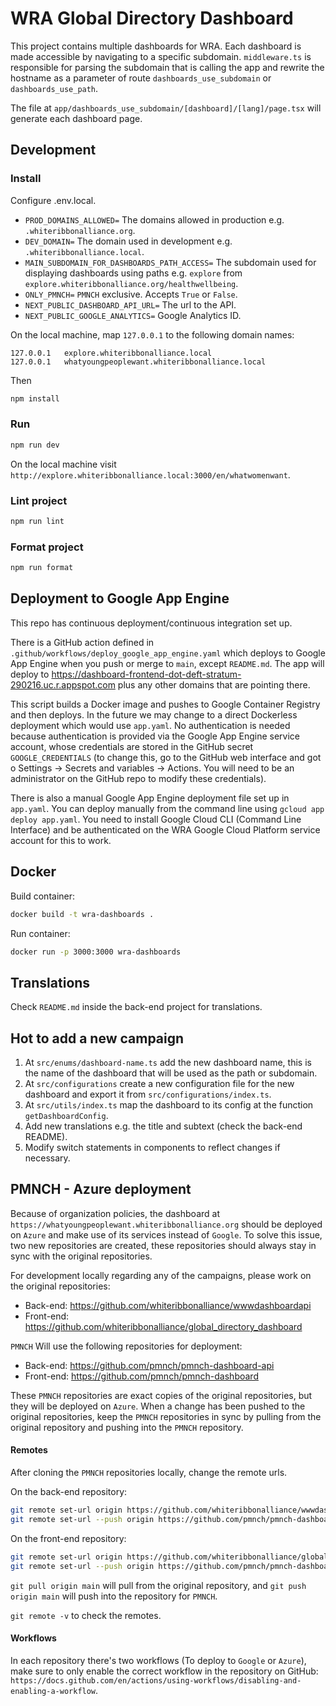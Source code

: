 # WRA Global Directory Dashboard

This project contains multiple dashboards for WRA. Each dashboard is made accessible by navigating to a specific
subdomain. `middleware.ts` is responsible for parsing the subdomain that is calling the app and rewrite the hostname
as a parameter of route `dashboards_use_subdomain` or `dashboards_use_path`.

The file at `app/dashboards_use_subdomain/[dashboard]/[lang]/page.tsx` will generate each dashboard page.

## Development

### Install

Configure .env.local.

- `PROD_DOMAINS_ALLOWED=` The domains allowed in production e.g. `.whiteribbonalliance.org`.
- `DEV_DOMAIN=` The domain used in development e.g. `.whiteribbonalliance.local`.
- `MAIN_SUBDOMAIN_FOR_DASHBOARDS_PATH_ACCESS=` The subdomain used for displaying dashboards using paths e.g. `explore`
  from `explore.whiteribbonalliance.org/healthwellbeing`.
- `ONLY_PMNCH=` `PMNCH` exclusive. Accepts `True` or `False`.
- `NEXT_PUBLIC_DASHBOARD_API_URL=` The url to the API.
- `NEXT_PUBLIC_GOOGLE_ANALYTICS=` Google Analytics ID.

On the local machine, map `127.0.0.1` to the following domain names:

```text
127.0.0.1   explore.whiteribbonalliance.local
127.0.0.1   whatyoungpeoplewant.whiteribbonalliance.local
```

Then

```bash
npm install
```

### Run

```bash
npm run dev
```

On the local machine visit `http://explore.whiteribbonalliance.local:3000/en/whatwomenwant`.

### Lint project

```bash
npm run lint
```

### Format project

```bash
npm run format
```

## Deployment to Google App Engine

This repo has continuous deployment/continuous integration set up.

There is a GitHub action defined in `.github/workflows/deploy_google_app_engine.yaml` which deploys to Google App Engine
when you push or merge to `main`, except `README.md`. The app will deploy
to https://dashboard-frontend-dot-deft-stratum-290216.uc.r.appspot.com plus any other domains that are pointing there.

This script builds a Docker image and pushes to Google Container Registry and then deploys. In the future we may change
to a direct Dockerless deployment which would use `app.yaml`. No authentication is needed because authentication is
provided
via the Google App Engine service account, whose credentials are stored in the GitHub secret `GOOGLE_CREDENTIALS` (to
change this, go to the GitHub web interface and got o Settings -> Secrets and variables -> Actions. You will need to be
an administrator on the GitHub repo to modify these credentials).

There is also a manual Google App Engine deployment file set up in `app.yaml`. You can deploy manually from the command
line using `gcloud app deploy app.yaml`. You need to install Google Cloud CLI (Command Line Interface) and be
authenticated on the WRA Google Cloud Platform service account for this to work.

## Docker

Build container:

```bash
docker build -t wra-dashboards .
```

Run container:

```bash
docker run -p 3000:3000 wra-dashboards
```

## Translations

Check `README.md` inside the back-end project for translations.

## Hot to add a new campaign

1. At `src/enums/dashboard-name.ts` add the new dashboard name, this is the name of the dashboard that will be used as
   the path or subdomain.
2. At `src/configurations` create a new configuration file for the new dashboard and export it
   from `src/configurations/index.ts`.
3. At `src/utils/index.ts` map the dashboard to its config at the function `getDashboardConfig`.
4. Add new translations e.g. the title and subtext (check the back-end README).
5. Modify switch statements in components to reflect changes if necessary.

## PMNCH - Azure deployment

Because of organization policies, the dashboard at `https://whatyoungpeoplewant.whiteribbonalliance.org` should be
deployed on `Azure` and make use of its services instead of `Google`. To solve this issue, two new repositories are
created, these repositories should always stay in sync with the original repositories.

For development locally regarding any of the campaigns, please work on the original repositories:

- Back-end: https://github.com/whiteribbonalliance/wwwdashboardapi
- Front-end: https://github.com/whiteribbonalliance/global_directory_dashboard

`PMNCH` Will use the following repositories for deployment:

- Back-end: https://github.com/pmnch/pmnch-dashboard-api
- Front-end: https://github.com/pmnch/pmnch-dashboard

These `PMNCH` repositories are exact copies of the original repositories, but they will be deployed on `Azure`.
When a change has been pushed to the original repositories, keep the `PMNCH` repositories in sync by pulling from
the original repository and pushing into the `PMNCH` repository.

#### Remotes

After cloning the `PMNCH` repositories locally, change the remote urls.

On the back-end repository:

```bash
git remote set-url origin https://github.com/whiteribbonalliance/wwwdashboardapi.git
git remote set-url --push origin https://github.com/pmnch/pmnch-dashboard-api.git
```

On the front-end repository:

```bash
git remote set-url origin https://github.com/whiteribbonalliance/global_directory_dashboard.git
git remote set-url --push origin https://github.com/pmnch/pmnch-dashboard.git
```

`git pull origin main` will pull from the original repository, and `git push origin main` will push into the repository
for `PMNCH`.

`git remote -v` to check the remotes.

#### Workflows

In each repository there's two workflows (To deploy to `Google` or `Azure`), make sure to only enable the correct
workflow in
the repository on GitHub: `https://docs.github.com/en/actions/using-workflows/disabling-and-enabling-a-workflow`.